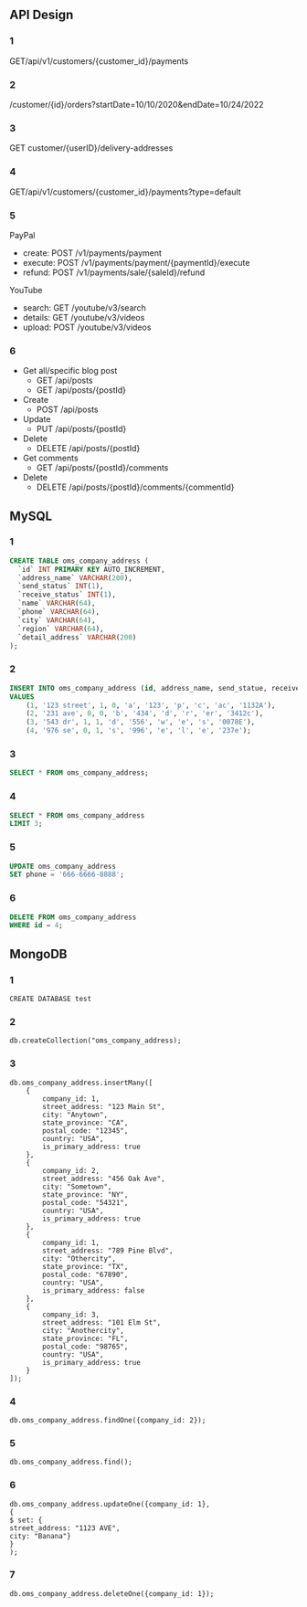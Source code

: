 ## API Design
### 1
GET/api/v1/customers/{customer_id}/payments
### 2
/customer/{id}/orders?startDate=10/10/2020&endDate=10/24/2022
### 3
GET customer/{userID}/delivery-addresses
### 4
GET/api/v1/customers/{customer_id}/payments?type=default
### 5
PayPal
- create: POST /v1/payments/payment
- execute: POST /v1/payments/payment/{paymentId}/execute
- refund: POST /v1/payments/sale/{saleId}/refund

YouTube
- search: GET /youtube/v3/search
- details: GET /youtube/v3/videos
- upload: POST /youtube/v3/videos
### 6
- Get all/specific blog post
  - GET /api/posts
  - GET /api/posts/{postId}
- Create
  - POST /api/posts
- Update
  - PUT /api/posts/{postId}
- Delete
  - DELETE /api/posts/{postId}
- Get comments
  - GET /api/posts/{postId}/comments
- Delete
  - DELETE /api/posts/{postId}/comments/{commentId}

## MySQL
### 1
```sql
CREATE TABLE oms_company_address (
  `id` INT PRIMARY KEY AUTO_INCREMENT, 
  `address_name` VARCHAR(200), 
  `send_status` INT(1),
  `receive_status` INT(1),
  `name` VARCHAR(64),
  `phone` VARCHAR(64),
  `city` VARCHAR(64),
  `region` VARCHAR(64),
  `detail_address` VARCHAR(200)
);
```
### 2
```sql
INSERT INTO oms_company_address (id, address_name, send_statue, receive_status, name, phone, province, city, region, detail_address) 
VALUES 
    (1, '123 street', 1, 0, 'a', '123', 'p', 'c', 'ac', '1132A'),
    (2, '231 ave', 0, 0, 'b', '434', 'd', 'r', 'er', '3412c'),
    (3, '543 dr', 1, 1, 'd', '556', 'w', 'e', 's', '0078E'),
    (4, '976 se', 0, 1, 's', '996', 'e', 'l', 'e', '237e');
```
### 3
```sql
SELECT * FROM oms_company_address;
```
### 4
```sql
SELECT * FROM oms_company_address
LIMIT 3;
```
### 5
```sql
UPDATE oms_company_address
SET phone = '666-6666-8888';
```
### 6
```sql
DELETE FROM oms_company_address
WHERE id = 4;
```

## MongoDB
### 1
```
CREATE DATABASE test
```
### 2
```
db.createCollection("oms_company_address);
```
### 3
```
db.oms_company_address.insertMany([
    {
        company_id: 1,
        street_address: "123 Main St",
        city: "Anytown",
        state_province: "CA",
        postal_code: "12345",
        country: "USA",
        is_primary_address: true
    },
    {
        company_id: 2,
        street_address: "456 Oak Ave",
        city: "Sometown",
        state_province: "NY",
        postal_code: "54321",
        country: "USA",
        is_primary_address: true
    },
    {
        company_id: 1,
        street_address: "789 Pine Blvd",
        city: "Othercity",
        state_province: "TX",
        postal_code: "67890",
        country: "USA",
        is_primary_address: false
    },
    {
        company_id: 3,
        street_address: "101 Elm St",
        city: "Anothercity",
        state_province: "FL",
        postal_code: "98765",
        country: "USA",
        is_primary_address: true
    }
]);
```
### 4
```
db.oms_company_address.findOne({company_id: 2});
```
### 5
```
db.oms_company_address.find();
```
### 6
```
db.oms_company_address.updateOne({company_id: 1},
{
$ set: {
street_address: "1123 AVE",
city: "Banana"}
}
);
```
### 7
```
db.oms_company_address.deleteOne({company_id: 1});
```